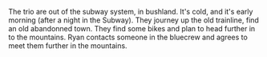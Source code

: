 The trio are out of the subway system, in bushland. It's cold, and it's early morning (after a night in the Subway). They journey up the old trainline, find an old abandonned town. They find some bikes and plan to head further in to the mountains. Ryan contacts someone in the bluecrew and agrees to meet them further in the mountains.